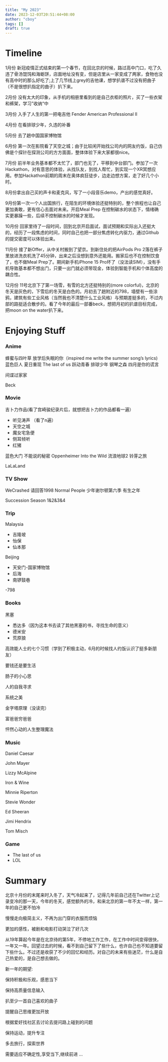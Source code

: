 ```yaml
---
title: "My 2023"
date: 2023-12-03T20:51:44+08:00
author: "cboy"
tags: []
draft: true
---
```

# Timeline

1月份 新冠疫情正式结束的第一个春节，在回北京的时候，路过高中门口，吃了久违了骨汤馄饨和海蛎饼，店面地址没有变，但是店里从一家变成了两家，食物也没有高中时的那么好吃了;上了几节线上grey的吉他课，想学扒谱不过没有把曲子（不是很想扒指定的曲子）扒下来。

2月份 没有太大的印象，从手机的相册里看到的是自己衣柜的照片，买了一些衣架和裤架，学习”收纳“中

3月份 入手了人生的第一把电吉他 Fender American Professional II

4月份 在看排球少年，久违的补番

5月份 去了趟中国国家博物馆

6月份 第一次在影院看了天空之城；由于比较闲开始找公司内的网友约饭，自己仿佛是个探针在探测公司的方方面面，整体体验下来大家都很nice。

7月份 前半年业务基本都不太忙了，部门也无了，平移到中台部门。参加了一次Hackathon，对有意思的体验，从找队友，到找人帮忙，到实现一个XR冥想应用。参加Hackathon前期的周末在奥体疯狂徒步，边走边想方案，走了好几个小时。

8月份拿出自己买的声卡和麦克风，写了一小段音乐demo，产出的感觉真好。

9月份第一次一个人出国旅行，在陌生的环境体验还挺特别的，整个旅程也让自己更加勇敢，更有信心去面对未来。开启Meal Prep 在控制碳水的状态下，情绪确实更暴躁一些，后续不控制碳水的时候才发现。

10月份 回家里待了一段时间，回到北京开启面试，面试预期和实际出入还挺大的，经历了一段焦虑的时间，同时自己也把一部分焦虑转化内驱力，通过Github的提交密度可以体验出来。

11月份 接了新Offer，从中关村搬到了望京。到新住处的把AirPods Pro 2落在裤子里放进洗衣机洗了45分钟，出来之后没想到意外还能用。搬家后也不在控制饮食了，也不做Meal Prep了。期间新手机iPhone 15 Pro坏了（没法读SIM），没有手机导致基本都不想出门，只要一出门就必须带现金，体验到智能手机和个体高度的耦合性。

12月份 11号北京下了第一场雪，有雪的北方还挺特别的(more colorful)，北京的冬天是灰色的，下雪后的冬天是白色的。月初去了趟附近的798，墙壁有一些涂鸦，建筑有些工业风格（当然我也不清楚什么工业风格）与预期差挺多的，不过内部的路挺适合散步的。看了今年的最后一部番beck，想把月初的扒谱目标完成，把moon on the water扒下来。

# Enjoying Stuff

### Anime

蜂蜜与四叶草
放学后失眠的你（inspired me write the summer song’s lyrics)
蓝色巨人
夏日重现
The last of us
跃动青春
排球少年
钢琴之森
四月是你的谎言

间谍过家家

Beck

### Movie

吉卜力作品(看了宫崎骏纪录片后，就想把吉卜力的作品都看一遍）
- 听见涛声 （看了n遍）
- 天空之城
- 魔女宅急便
- 侧耳倾听
- 红猪

蓝色大门
不能说的秘密
Oppenheimer
Into the Wild
流浪地球2
铃芽之旅

LaLaLand

### TV Show

WeCrashed
请回答1998
Normal People
少年谢尔顿第六季
有生之年

Succession Season 1&2&3&4

### Trip

Malaysia
 - 吉隆坡
 - 怡保
 - 仙本那

Beijing

- 天安门-国家博物馆
- 后海
- 南锣鼓巷

-798

### Books

黑塞

- 悉达多（因为这本书去读了其他黑塞的书，寻找生命的意义）
- 德米安
- 荒原狼

高效能人士的七个习惯（学到了积极主动，6月的时候找人约饭认识了挺多新朋友）

要钱还是要生活

肠子的小心思

人的自我寻求

系统之美

金字塔原理（没读完）

富爸爸穷爸爸

怦然心动的人生整理魔法

### Music

Daniel Caesar

John Mayer

Lizzy McAlpine

Iron & Wine

Minnie Riperton

Stevie Wonder

Ed Sheeran

Jimi Hendrix

Tom Misch

### Game

- The last of us
- LOL

# Summary

北京十月份的末尾来时入冬了，天气冷起来了，记得几年前自己还在Twitter上记录变冷的那一天，今年的冬天，感觉额外的冷，和来北京的第一年不太一样，第一年的自己更不怕冷

慢慢走向极简主义，不再为出门穿的衣服而烦恼

更加的感性，被剧和电影打动哭泣了好几次

从19年算起今年是在北京待的第5年，不停地工作工作，在工作中时间变得很快，一年又一年。回望过去的时候，看不到自己留下了些什么，也许自己也不知道要留下些什么。不过还是收获了不少的回忆和经历。对自己的未来有些迷茫，什么是自己热爱的，是自己想去做的。

新一年的期望:

保持积极和乐观，感恩当下

保持高质量信息输入

扒至少一首自己喜欢的曲子

提醒自己思维更加开放

根据爱好找社区去讨论去提问路上碰到的问题

保持运动，提升专注

多去旅行，探索世界

需要适应不确定性,享受当下,继续前进 ...